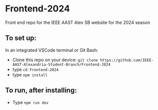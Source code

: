 # Frontend-2024

Front end repo for the IEEE AAST Alex SB website for the 2024 season

## To set up:

In an integrated VSCode terminal or Git Bash:

- Clone this repo on your device: `git clone https://github.com/IEEE-AAST-Alexandria-Student-Branch/Frontend-2024`
- type `cd Frontend-2024`
- type `npm install`

## To run, after installing:

- Type `npm run dev`
